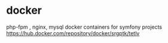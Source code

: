 # docker
php-fpm , nginx, mysql docker containers for symfony projects
https://hub.docker.com/repository/docker/srgptk/tetlv
